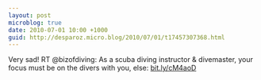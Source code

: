 ```yaml
---
layout: post
microblog: true
date: 2010-07-01 10:00 +1000
guid: http://desparoz.micro.blog/2010/07/01/t17457307368.html
---
```

Very sad! RT @bizofdiving: As a scuba diving instructor &amp; divemaster, your focus must be on the divers with you, else: [bit.ly/cM4aoD](http://bit.ly/cM4aoD)
